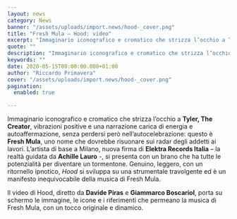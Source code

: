 ```yaml
---
layout: news
category: News
banner: "/assets/uploads/import.news/hood-_cover.png"
title: "Fresh Mula – Hood: video"
excerpt: "Immaginario iconografico e cromatico che strizza l’occhio a Tyler, The Creator, vibrazioni positive e una narrazione carica di energia e autoaffermazione, senza perdersi però nell’autocelebrazione: questo è Fresh Mula, uno nome che dovrebbe risuonare sui radar degli addetti ai lavori. L’artista di base a Milano, nuova firma di Elektra Records Italia – la realtà guidata [&hellip"
quote: ""
description: "Immaginario iconografico e cromatico che strizza l’occhio a Tyler, The Creator, vibrazioni positive e una narrazione carica di energia e autoaffermazione, senza perdersi però nell’autocelebrazione: questo è Fresh Mula, uno nome che dovrebbe risuonare sui radar degli addetti ai lavori. L’artista di base a Milano, nuova firma di Elektra Records Italia – la realtà guidata [&hellip"
keywords: ""
date: 2020-05-15T00:00:00.000+01:00
author: "Riccardo Primavera"
cover: "/assets/uploads/import.news/hood-_cover.png"
pagination:
  enabled: true

---
```


Immaginario iconografico e cromatico che strizza l’occhio a **Tyler, The Creator**, vibrazioni positive e una narrazione carica di energia e autoaffermazione, senza perdersi però nell’autocelebrazione: questo è **Fresh Mula**, uno nome che dovrebbe risuonare sui radar degli addetti ai lavori. L’artista di base a Milano, nuova firma di **Elektra Records Italia** – la realtà guidata da **Achille Lauro** \-, si presenta con un brano che ha tutte le potenzialità per diventare un tormentone. Genuino, leggero, con un ritornello ipnotico, _Hood_ si sviluppa su una strumentale travolgente ed è un manifesto inequivocabile della musica di Fresh Mula.

Il video di Hood, diretto da **Davide Piras** e **Giammarco Boscariol**, porta su schermo le immagine, le icone e i riferimenti che permeano la musica di Fresh Mula, con un tocco originale e dinamico.
